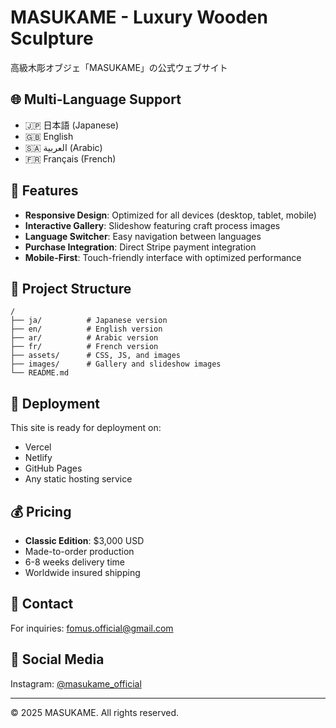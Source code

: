 # MASUKAME - Luxury Wooden Sculpture

高級木彫オブジェ「MASUKAME」の公式ウェブサイト

## 🌐 Multi-Language Support

- 🇯🇵 日本語 (Japanese)
- 🇬🇧 English
- 🇸🇦 العربية (Arabic)
- 🇫🇷 Français (French)

## 🎨 Features

- **Responsive Design**: Optimized for all devices (desktop, tablet, mobile)
- **Interactive Gallery**: Slideshow featuring craft process images
- **Language Switcher**: Easy navigation between languages
- **Purchase Integration**: Direct Stripe payment integration
- **Mobile-First**: Touch-friendly interface with optimized performance

## 📁 Project Structure

```
/
├── ja/          # Japanese version
├── en/          # English version
├── ar/          # Arabic version
├── fr/          # French version
├── assets/      # CSS, JS, and images
├── images/      # Gallery and slideshow images
└── README.md
```

## 🚀 Deployment

This site is ready for deployment on:
- Vercel
- Netlify
- GitHub Pages
- Any static hosting service

## 💰 Pricing

- **Classic Edition**: $3,000 USD
- Made-to-order production
- 6-8 weeks delivery time
- Worldwide insured shipping

## 📧 Contact

For inquiries: fomus.official@gmail.com

## 🔗 Social Media

Instagram: [@masukame_official](https://www.instagram.com/masukame_official/)

---

© 2025 MASUKAME. All rights reserved.